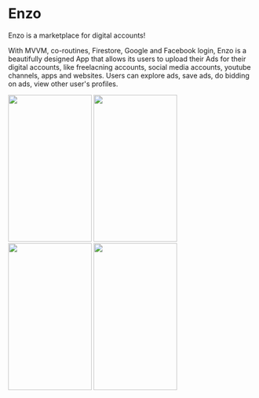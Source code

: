 # Enzo
Enzo is a marketplace for digital accounts!

With MVVM, co-routines, Firestore, Google and Facebook login, Enzo is a beautifully designed App that allows its users to upload their Ads for their digital accounts, like freelacning accounts, social media accounts, youtube channels, apps and websites. Users can explore ads, save ads, do bidding on ads, view other user's profiles.

<img src="https://user-images.githubusercontent.com/89931435/177033884-d518e408-0b2a-470f-918f-4192a690c873.jpg" width="170" height="300" /> <img src="https://user-images.githubusercontent.com/89931435/177033905-6dc436f7-f61a-4be4-8696-39130fc74942.jpg" width="170" height="300" /> <img src="https://user-images.githubusercontent.com/89931435/177033917-3dce92d1-a1b2-47f1-8214-c75a33ba9b63.jpg" width="170" height="300" /> <img src="https://user-images.githubusercontent.com/89931435/177033892-1e37e965-8e40-4031-9ad9-f3666be2e42f.jpg" width="170" height="300" />




